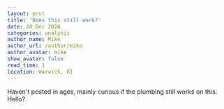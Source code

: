 ```yaml
---
layout: post
title: 'Does this still work?'
date: 20 Dec 2024
categories: analysis
author_name: Mike
author_url: /author/mike
author_avatar: mike
show_avatar: false
read_time: 1
location: Warwick, RI
---
```


Haven't posted in ages, mainly curious if the plumbing still works on this. Hello?